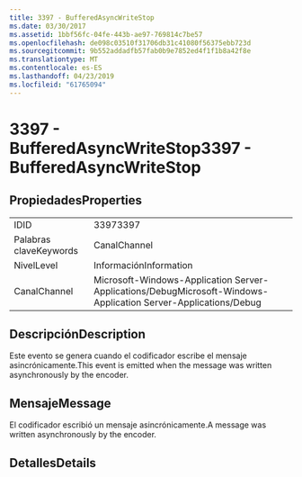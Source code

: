 ```yaml
---
title: 3397 - BufferedAsyncWriteStop
ms.date: 03/30/2017
ms.assetid: 1bbf56fc-04fe-443b-ae97-769814c7be57
ms.openlocfilehash: de098c03510f31706db31c41080f56375ebb723d
ms.sourcegitcommit: 9b552addadfb57fab0b9e7852ed4f1f1b8a42f8e
ms.translationtype: MT
ms.contentlocale: es-ES
ms.lasthandoff: 04/23/2019
ms.locfileid: "61765094"
---
```

# <a name="3397---bufferedasyncwritestop"></a><span data-ttu-id="a0ae0-102">3397 - BufferedAsyncWriteStop</span><span class="sxs-lookup"><span data-stu-id="a0ae0-102">3397 - BufferedAsyncWriteStop</span></span>
## <a name="properties"></a><span data-ttu-id="a0ae0-103">Propiedades</span><span class="sxs-lookup"><span data-stu-id="a0ae0-103">Properties</span></span>  
  
|||  
|-|-|  
|<span data-ttu-id="a0ae0-104">ID</span><span class="sxs-lookup"><span data-stu-id="a0ae0-104">ID</span></span>|<span data-ttu-id="a0ae0-105">3397</span><span class="sxs-lookup"><span data-stu-id="a0ae0-105">3397</span></span>|  
|<span data-ttu-id="a0ae0-106">Palabras clave</span><span class="sxs-lookup"><span data-stu-id="a0ae0-106">Keywords</span></span>|<span data-ttu-id="a0ae0-107">Canal</span><span class="sxs-lookup"><span data-stu-id="a0ae0-107">Channel</span></span>|  
|<span data-ttu-id="a0ae0-108">Nivel</span><span class="sxs-lookup"><span data-stu-id="a0ae0-108">Level</span></span>|<span data-ttu-id="a0ae0-109">Información</span><span class="sxs-lookup"><span data-stu-id="a0ae0-109">Information</span></span>|  
|<span data-ttu-id="a0ae0-110">Canal</span><span class="sxs-lookup"><span data-stu-id="a0ae0-110">Channel</span></span>|<span data-ttu-id="a0ae0-111">Microsoft-Windows-Application Server-Applications/Debug</span><span class="sxs-lookup"><span data-stu-id="a0ae0-111">Microsoft-Windows-Application Server-Applications/Debug</span></span>|  
  
## <a name="description"></a><span data-ttu-id="a0ae0-112">Descripción</span><span class="sxs-lookup"><span data-stu-id="a0ae0-112">Description</span></span>  
 <span data-ttu-id="a0ae0-113">Este evento se genera cuando el codificador escribe el mensaje asincrónicamente.</span><span class="sxs-lookup"><span data-stu-id="a0ae0-113">This event is emitted when the message was written asynchronously by the encoder.</span></span>  
  
## <a name="message"></a><span data-ttu-id="a0ae0-114">Mensaje</span><span class="sxs-lookup"><span data-stu-id="a0ae0-114">Message</span></span>  
 <span data-ttu-id="a0ae0-115">El codificador escribió un mensaje asincrónicamente.</span><span class="sxs-lookup"><span data-stu-id="a0ae0-115">A message was written asynchronously by the encoder.</span></span>  
  
## <a name="details"></a><span data-ttu-id="a0ae0-116">Detalles</span><span class="sxs-lookup"><span data-stu-id="a0ae0-116">Details</span></span>
